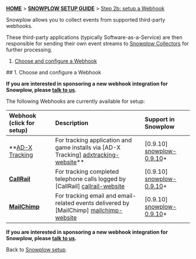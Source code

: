 <a name="top" />

[**HOME**](Home) > [**SNOWPLOW SETUP GUIDE**](Setting-up-Snowplow) > [Step 2b: setup a Webhook](Setting-up-a-webhook)

Snowplow allows you to collect events from supported third-party webhooks.

These third-party applications (typically Software-as-a-Service) are then responsible for sending their own event streams to [Snowplow Collectors](Setting-up-a-Collector) for further processing.

1. [Choose and configure a Webhook](#choose-configure)

<a name="choose-configure" />
## 1. Choose and configure a Webhook

**If you are interested in sponsoring a new webhook integration for Snowplow, please [talk to us](Talk-to-us).**

The following Webhooks are currently available for setup:

| **Webhook** (click for setup)                | **Description**                                                                          | **Support in Snowplow**     |
|:---------------------------------------------|:-----------------------------------------------------------------------------------------|:----------------------------|
| **[AD-X Tracking](adxtracking-webhook-setup) | For tracking application and game installs via [AD-X Tracking] [adxtracking-website]**   | [0.9.10] [snowplow-0.9.10]+ |
| **[CallRail](callrail-webhook-setup)**       | For tracking completed telephone calls logged by [CallRail] [callrail-website]           | [0.9.10] [snowplow-0.9.10]+ |
| **[MailChimp](mailchimp-webhook-setup)**     | For tracking email and email-related events delivered by [MailChimp] [mailchimp-website] | [0.9.10] [snowplow-0.9.10]+ |

**If you are interested in sponsoring a new webhook integration for Snowplow, please [talk to us](Talk-to-us).**

Back to [Snowplow setup](Setting-up-Snowplow).

[adxtracking-website]: http://adxtracking.com/	
[callrail-website]: http://www.callrail.com/
[mailchimp-website]: http://mailchimp.com/

[snowplow-0.9.10]: https://github.com/snowplow/snowplow/releases/tag/0.9.10
